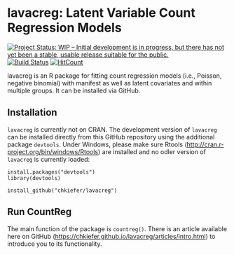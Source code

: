 # lavacreg: Latent Variable Count Regression Models
[![Project Status: WIP – Initial development is in progress, but there has not yet been a stable, usable release suitable for the public.](https://www.repostatus.org/badges/latest/wip.svg)](https://www.repostatus.org/#wip)
[![Build Status](https://travis-ci.com/chkiefer/lavacreg.svg?branch=master)](https://travis-ci.com/chkiefer/lavacreg)
[![HitCount](http://hits.dwyl.com/chkiefer/lavacreg.svg)](http://hits.dwyl.com/chkiefer/lavacreg)

lavacreg is an R package for fitting count regression models (i.e., Poisson, negative binomial) with manifest as well as latent covariates and within multiple groups. It can be installed via GitHub.

## Installation
`lavacreg` is currently not on CRAN. The development version of `lavacreg` can be installed directly from this GitHub repository using the additional package `devtools`. Under Windows, please make sure Rtools (http://cran.r-project.org/bin/windows/Rtools) are installed and no odler version of `lavacreg` is currently loaded:

```
install.packages("devtools")
library(devtools)

install_github("chkiefer/lavacreg")
```

## Run CountReg
The main function of the package is `countreg()`. There is an article available here on GitHub (https://chkiefer.github.io/lavacreg/articles/intro.html) to introduce you to its functionality.